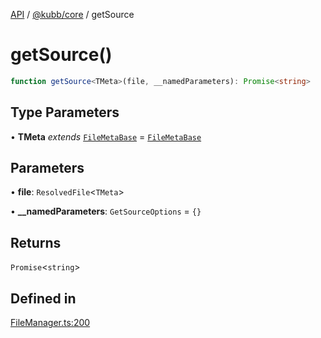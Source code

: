 [API](../../../packages.md) / [@kubb/core](../index.md) / getSource

# getSource()

```ts
function getSource<TMeta>(file, __namedParameters): Promise<string>
```

## Type Parameters

• **TMeta** *extends* [`FileMetaBase`](../type-aliases/FileMetaBase.md) = [`FileMetaBase`](../type-aliases/FileMetaBase.md)

## Parameters

• **file**: `ResolvedFile`\<`TMeta`\>

• **\_\_namedParameters**: `GetSourceOptions` = `{}`

## Returns

`Promise`\<`string`\>

## Defined in

[FileManager.ts:200](https://github.com/kubb-project/kubb/blob/7f30045af96d8c89b6cda0a30f7535f095a0cb45/packages/core/src/FileManager.ts#L200)
